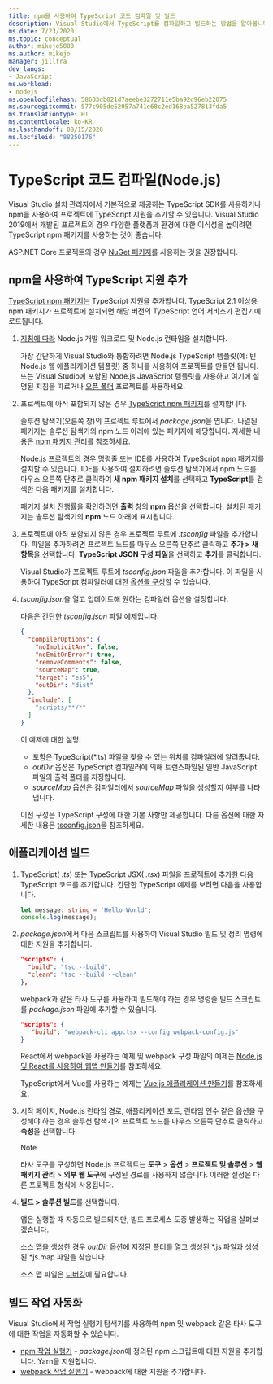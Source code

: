 ```yaml
---
title: npm을 사용하여 TypeScript 코드 컴파일 및 빌드
description: Visual Studio에서 TypeScript를 컴파일하고 빌드하는 방법을 알아봅니다.
ms.date: 7/23/2020
ms.topic: conceptual
author: mikejo5000
ms.author: mikejo
manager: jillfra
dev_langs:
- JavaScript
ms.workload:
- nodejs
ms.openlocfilehash: 58603db021d7aeebe3272711e5ba92d96eb22075
ms.sourcegitcommit: 577c905de52057a741e68c2ed168ea527813fda5
ms.translationtype: HT
ms.contentlocale: ko-KR
ms.lasthandoff: 08/15/2020
ms.locfileid: "88250176"
---
```

# <a name="compile-typescript-code-nodejs"></a>TypeScript 코드 컴파일(Node.js)

Visual Studio 설치 관리자에서 기본적으로 제공하는 TypeScript SDK를 사용하거나 npm을 사용하여 프로젝트에 TypeScript 지원을 추가할 수 있습니다. Visual Studio 2019에서 개발된 프로젝트의 경우 다양한 플랫폼과 환경에 대한 이식성을 높이려면 TypeScript npm 패키지를 사용하는 것이 좋습니다.

ASP.NET Core 프로젝트의 경우 [NuGet 패키지](../javascript/compile-typescript-code-nuget.md)를 사용하는 것을 권장합니다.

## <a name="add-typescript-support-using-npm"></a>npm을 사용하여 TypeScript 지원 추가

[TypeScript npm 패키지](https://www.npmjs.com/package/typescript)는 TypeScript 지원을 추가합니다. TypeScript 2.1 이상용 npm 패키지가 프로젝트에 설치되면 해당 버전의 TypeScript 언어 서비스가 편집기에 로드됩니다.

1. [지침에 따라](/visualstudio/ide/quickstart-nodejs?toc=/visualstudio/javascript/toc.json) Node.js 개발 워크로드 및 Node.js 런타임을 설치합니다.

   가장 간단하게 Visual Studio와 통합하려면 Node.js TypeScript 템플릿(예: 빈 Node.js 웹 애플리케이션 템플릿) 중 하나를 사용하여 프로젝트를 만들면 됩니다. 또는 Visual Studio에 포함된 Node.js JavaScript 템플릿을 사용하고 여기에 설명된 지침을 따르거나 [오픈 폴더](../javascript/develop-javascript-code-without-solutions-projects.md) 프로젝트를 사용하세요.

1. 프로젝트에 아직 포함되지 않은 경우 [TypeScript npm 패키지](https://www.npmjs.com/package/typescript)를 설치합니다.

   솔루션 탐색기(오른쪽 창)의 프로젝트 루트에서 *package.json*을 엽니다. 나열된 패키지는 솔루션 탐색기의 npm 노드 아래에 있는 패키지에 해당합니다. 자세한 내용은 [npm 패키지 관리](../javascript/npm-package-management.md)를 참조하세요.

   Node.js 프로젝트의 경우 명령줄 또는 IDE를 사용하여 TypeScript npm 패키지를 설치할 수 있습니다. IDE를 사용하여 설치하려면 솔루션 탐색기에서 npm 노드를 마우스 오른쪽 단추로 클릭하여 **새 npm 패키지 설치**를 선택하고 **TypeScript**를 검색한 다음 패키지를 설치합니다.

   패키지 설치 진행률을 확인하려면 **출력** 창의 **npm** 옵션을 선택합니다. 설치된 패키지는 솔루션 탐색기의 **npm** 노드 아래에 표시됩니다.

1. 프로젝트에 아직 포함되지 않은 경우 프로젝트 루트에 *.tsconfig* 파일을 추가합니다. 파일을 추가하려면 프로젝트 노드를 마우스 오른쪽 단추로 클릭하고 **추가 > 새 항목**을 선택합니다. **TypeScript JSON 구성 파일**을 선택하고 **추가**를 클릭합니다.

   Visual Studio가 프로젝트 루트에 *tsconfig.json* 파일을 추가합니다. 이 파일을 사용하여 TypeScript 컴파일러에 대한 [옵션을 구성](https://www.typescriptlang.org/docs/handbook/tsconfig-json.html)할 수 있습니다.

1. *tsconfig.json*을 열고 업데이트해 원하는 컴파일러 옵션을 설정합니다.

   다음은 간단한 *tsconfig.json* 파일 예제입니다.

   ```json
   {
     "compilerOptions": {
       "noImplicitAny": false,
       "noEmitOnError": true,
       "removeComments": false,
       "sourceMap": true,
       "target": "es5",
       "outDir": "dist"
     },
     "include": [
       "scripts/**/*"
     ]
   }
   ```

   이 예제에 대한 설명:
   - 포함은 TypeScript(*.ts) 파일을 찾을 수 있는 위치를 컴파일러에 알려줍니다.
   - *outDir* 옵션은 TypeScript 컴파일러에 의해 트랜스파일된 일반 JavaScript 파일의 출력 폴더를 지정합니다.
   - *sourceMap* 옵션은 컴파일러에서 *sourceMap* 파일을 생성할지 여부를 나타냅니다.

   이전 구성은 TypeScript 구성에 대한 기본 사항만 제공합니다. 다른 옵션에 대한 자세한 내용은 [tsconfig.json](https://www.typescriptlang.org/docs/handbook/tsconfig-json.html)을 참조하세요.

## <a name="build-the-application"></a>애플리케이션 빌드

1. TypeScript( *.ts*) 또는 TypeScript JSX( *.tsx*) 파일을 프로젝트에 추가한 다음 TypeScript 코드를 추가합니다. 간단한 TypeScript 예제를 보려면 다음을 사용합니다.

   ```typescript
   let message: string = 'Hello World';
   console.log(message);
   ```

1. *package.json*에서 다음 스크립트를 사용하여 Visual Studio 빌드 및 정리 명령에 대한 지원을 추가합니다.

   ```json
   "scripts": {
     "build": "tsc --build",
     "clean": "tsc --build --clean"
   },
   ```

   webpack과 같은 타사 도구를 사용하여 빌드해야 하는 경우 명령줄 빌드 스크립트를 *package.json* 파일에 추가할 수 있습니다.

   ```json
   "scripts": {
      "build": "webpack-cli app.tsx --config webpack-config.js"
   }
   ```

   React에서 webpack을 사용하는 예제 및 webpack 구성 파일의 예제는 [Node.js 및 React를 사용하여 웹앱 만들기](../javascript/tutorial-nodejs-with-react-and-jsx.md)를 참조하세요.

   TypeScript에서 Vue를 사용하는 예제는 [Vue.js 애플리케이션 만들기](/javascript/create-application-with-vuejs)를 참조하세요.

1. 시작 페이지, Node.js 런타임 경로, 애플리케이션 포트, 런타임 인수 같은 옵션을 구성해야 하는 경우 솔루션 탐색기의 프로젝트 노드를 마우스 오른쪽 단추로 클릭하고 **속성**을 선택합니다.

   >[!NOTE]
   > 타사 도구를 구성하면 Node.js 프로젝트는 **도구** > **옵션** > **프로젝트 및 솔루션** > **웹 패키지 관리** > **외부 웹 도구**에 구성된 경로를 사용하지 않습니다. 이러한 설정은 다른 프로젝트 형식에 사용됩니다.

1. **빌드 > 솔루션 빌드**를 선택합니다.

   앱은 실행할 때 자동으로 빌드되지만, 빌드 프로세스 도중 발생하는 작업을 살펴보겠습니다.

   소스 맵을 생성한 경우 *outDir* 옵션에 지정된 폴더를 열고 생성된 \*.js 파일과 생성된 \*js.map 파일을 찾습니다.

   소스 맵 파일은 [디버깅](../javascript/debug-nodejs.md)에 필요합니다.

## <a name="automate-build-tasks"></a>빌드 작업 자동화

Visual Studio에서 작업 실행기 탐색기를 사용하여 npm 및 webpack 같은 타사 도구에 대한 작업을 자동화할 수 있습니다.

- [npm 작업 실행기](https://marketplace.visualstudio.com/items?itemName=MadsKristensen.NPMTaskRunner) - *package.json*에 정의된 npm 스크립트에 대한 지원을 추가합니다. Yarn을 지원합니다.
- [webpack 작업 실행기](https://marketplace.visualstudio.com/items?itemName=MadsKristensen.WebPackTaskRunner) - webpack에 대한 지원을 추가합니다.
